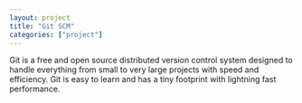 ```yaml
---
layout: project
title: "Git SCM"
categories: ["project"]
---
```


Git is a free and open source distributed version control system designed to handle everything from small to very large projects with speed and efficiency. Git is easy to learn and has a tiny footprint with lightning fast performance. 